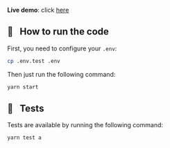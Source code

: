 **Live demo**: click [here](https://lucasbesen-marvel-heroes.herokuapp.com/)

## :hammer: &nbsp; How to run the code

First, you need to configure your `.env`:

```sh
cp .env.test .env
```

Then just run the following command:

```sh
yarn start
```

## :wrench: &nbsp; Tests
Tests are available by running the following command:
```sh
yarn test a
```
